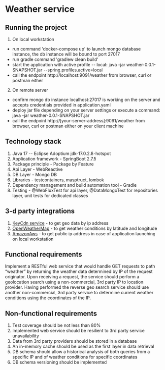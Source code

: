 # Weather service

## Running the project

1.  On local workstation
* run command 'docker-compose up' to launch mongo database instance, the db instance will be bound to port 27017
* run gradle command 'gradlew clean build'
* start the application with active profile -- local: java -jar weather-0.0.1-SNAPSHOT.jar
  --spring.profiles.active=local
* call the endpoint http://localhost:9091/weather from browser, curl or postman either

2.  On remote server

* confirm mongo db instance localhost:27017 is working on the server and accepts credentials provided in
  application.yaml
* deploy jar file depending on your server settings or execute a command: java -jar weather-0.0.1-SNAPSHOT.jar
* call the endpoint http://[your-server-address]:9091/weather from browser, curl or postman either on your client
  machine

## Technology stack
1. Java 17 -- Eclipse Adoptium jdk-17.0.2.8-hotspot
2. Application framework - SpringBoot 2.7.5
3. Package principle - Package by Feature
4. Api Layer - WebReactive
5. DB Layer - Mongo DB
6. Libraries - testcontainers, masptruct, lombok
7. Dependency management and build automation tool - Gradle
8. Testing - @WebFluxTest for api layer, @DataMongoTest for repositories layer, unit tests for dedicated classes

## 3-d party integrations
1. [KeyCdn service](https://tools.keycdn.com/) - to get geo data by ip address
2. [OpenWeatherMap](https://openweathermap.org/api) - to get weather conditions by latitude and longitude
3. [AmazonAws](https://checkip.amazonaws.com) - to get public ip address in case of application launching on local workstation

## Functional requirements
Implement a RESTful web service that would handle GET requests to path “weather” by returning the
weather data determined by IP of the request originator.
Upon receiving a request, the service should perform a geolocation search using a non-commercial, 3rd party
IP to location provider.
Having performed the reverse geo search service should use another non-commercial, 3rd party service to
determine current weather conditions using the coordinates of the IP.

## Non-functional requirements
1. Test coverage should be not less than 80%
2. Implemented web service should be resilient to 3rd party service unavailability
3. Data from 3rd party providers should be stored in a database
4. An in-memory cache should be used as the first layer in data retrieval
5. DB schema should allow a historical analysis of both queries from a specific IP and of weather
conditions for specific coordinates
6. DB schema versioning should be implemented
